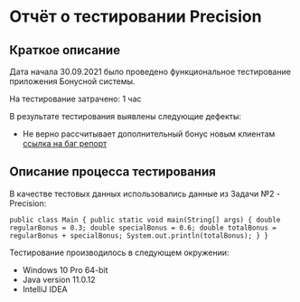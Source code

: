 # Отчёт о тестировании Precision

## Краткое описание

Дата начала 30.09.2021 было проведено функциональное тестирование приложения Бонусной системы.

На тестирование затрачено: 1 час

В результате тестирования выявлены следующие дефекты:

* Не верно рассчитывает дополнительный бонус новым
  клиентам  [ссылка на баг репорт](https://github.com/RomanKZN/Precision/issues/1#issue-1013657640)

## Описание процесса тестирования

В качестве тестовых данных использовались данные из Задачи №2 - Precision:

`public class Main { public static void main(String[] args) { double regularBonus = 0.3; double specialBonus = 0.6; double totalBonus = regularBonus + specialBonus; System.out.println(totalBonus); } }`

Тестирование производилось в следующем окружении:

* Windows 10 Pro 64-bit
* Java version 11.0.12
* IntelliJ IDEA